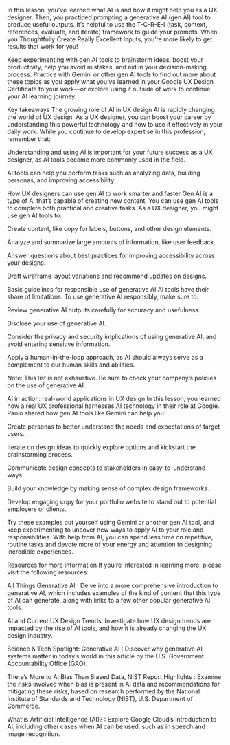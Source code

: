 In this lesson, you’ve learned what AI is and how it might help you as a UX designer. Then, you practiced prompting a generative AI (gen AI) tool to produce useful outputs. It’s helpful to use the T-C-R-E-I (task, context, references, evaluate, and iterate) framework to guide your prompts. When you Thoughtfully Create Really Excellent Inputs, you’re more likely to get results that work for you!

Keep experimenting with gen AI tools to brainstorm ideas, boost your productivity, help you avoid mistakes, and aid in your decision-making process. Practice with Gemini or other gen AI tools to find out more about these topics as you apply what you’ve learned in your Google UX Design Certificate to your work—or explore using it outside of work to continue your AI learning journey.

Key takeaways
The growing role of AI in UX design
AI is rapidly changing the world of UX design. As a UX designer, you can boost your career by understanding this powerful technology and how to use it effectively in your daily work. While you continue to develop expertise in this profession, remember that:

Understanding and using AI is important for your future success as a UX designer, as AI tools become more commonly used in the field.

AI tools can help you perform tasks such as analyzing data, building personas, and improving accessibility.  

How UX designers can use gen AI to work smarter and faster
Gen AI is a type of AI that’s capable of creating new content. You can use gen AI tools to complete both practical and creative tasks. As a UX designer, you might use gen AI tools to:

Create content, like copy for labels, buttons, and other design elements.

Analyze and summarize large amounts of information, like user feedback.

Answer questions about best practices for improving accessibility across your designs.

Draft wireframe layout variations and recommend updates on designs.

Basic guidelines for responsible use of generative AI
AI tools have their share of limitations. To use generative AI responsibly, make sure to: 

Review generative AI outputs carefully for accuracy and usefulness.

Disclose your use of generative AI.

Consider the privacy and security implications of using generative AI, and avoid entering sensitive information.

Apply a human-in-the-loop approach, as AI should always serve as a complement to our human skills and abilities.

Note: This list is not exhaustive. Be sure to check your company’s policies on the use of generative AI.

AI in action: real-world applications in UX design
In this lesson, you learned how a real UX professional harnesses AI technology in their role at Google. Paolo shared how gen AI tools like Gemini can help you:

Create personas to better understand the needs and expectations of target users.

Iterate on design ideas to quickly explore options and kickstart the brainstorming process.

Communicate design concepts to stakeholders in easy-to-understand ways.

Build your knowledge by making sense of complex design frameworks.

Develop engaging copy for your portfolio website to stand out to potential employers or clients.

Try these examples out yourself using Gemini or another gen AI tool, and keep experimenting to uncover new ways to apply AI to your role and responsibilities. With help from AI, you can spend less time on repetitive, routine tasks and devote more of your energy and attention to designing incredible experiences.

Resources for more information
If you’re interested in learning more, please visit the following resources:

All Things Generative AI
: Delve into a more comprehensive introduction to generative AI, which includes examples of the kind of content that this type of AI can generate, along with links to a few other popular generative AI tools. 

AI and Current UX Design Trends:
 Investigate how UX design trends are impacted by the rise of AI tools, and how it is already changing the UX design industry.

Science & Tech Spotlight: Generative AI
: Discover why generative AI systems matter in today’s world in this article by the U.S. Government Accountability Office (GAO).

There’s More to AI Bias Than Biased Data, NIST Report Highlights
: Examine the risks involved when bias is present in AI data and recommendations for mitigating these risks, based on research performed by the National Institute of Standards and Technology (NIST), U.S. Department of Commerce.

What is Artificial Intelligence (AI)?
: Explore Google Cloud’s introduction to AI, including other cases when AI can be used, such as in speech and image recognition.

